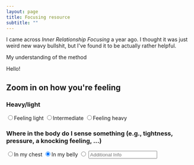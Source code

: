 ```yaml
---
layout: page
title: Focusing resource
subtitle: ""
---
```


I came across *Inner Relationship Focusing* a year ago. I thought it was just weird new wavy bullshit, but I've found it to be actually rather helpful.

My understanding of the method

Hello!

## Zoom in on how you're feeling
### Heavy/light
<div>
<label class="radio-inline"><input type="radio" name="optradio" checked>Feeling light</label> 
<label class="radio-inline"><input type="radio" name="optradio" checked>Intermediate</label>
<label class="radio-inline"><input type="radio" name="optradio">Feeling heavy</label>
</div>

### Where in the body do I sense something (e.g., tightness, pressure, a knocking feeling, ...)
<div>
<input type="radio" name="optradio" checked>In my chest
<input type="radio" name="optradio" checked>In my belly
<input type="radio" name="optradio"> <input id="msg" type="text" class="form-control" name="msg" placeholder="Additional Info">
</div>
